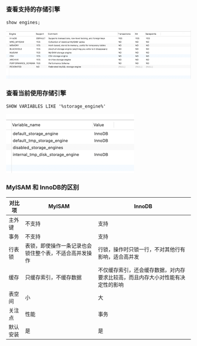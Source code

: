 
### 查看支持的存储引擎

    show engines;

![mysql_support_engine.png](../Images/mysql_support_engine.png)

### 查看当前使用存储引擎
 
    SHOW VARIABLES LIKE '%storage_engine%'

![mysql_current_engine.png](../Images/mysql_current_engine.png)

### MyISAM 和 InnoDB的区别

| 对比项  | MyISAM                      | InnoDB                                  |
|------|-----------------------------|-----------------------------------------|
| 主外键  | 不支持                         | 支持                                      |
| 事务   | 不支持                         | 支持                                      |
| 行表锁  | 表锁，即使操作一条记录也会锁住整个表，不适合高并发操作 | 行锁，操作时只锁一行，不对其他行有影响，适合高并发               |
| 缓存   | 只缓存索引，不缓存数据                 | 不仅缓存索引，还会缓存数据，对内存要求比较高，而且内存大小对性能有决定性的影响 |
| 表空间  | 小                           | 大                                       |
| 关注点  | 性能                          | 事务                                      |
| 默认安装 | 是                           | 是                                       |

